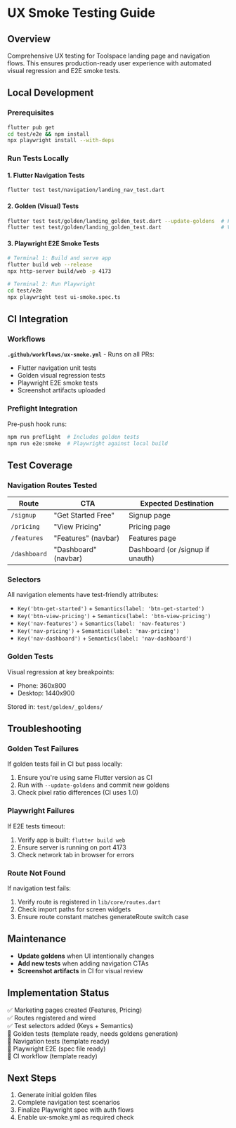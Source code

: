 # UX Smoke Testing Guide

## Overview

Comprehensive UX testing for Toolspace landing page and navigation flows. This ensures production-ready user experience with automated visual regression and E2E smoke tests.

## Local Development

### Prerequisites

```bash
flutter pub get
cd test/e2e && npm install
npx playwright install --with-deps
```

### Run Tests Locally

#### 1. Flutter Navigation Tests
```bash
flutter test test/navigation/landing_nav_test.dart
```

#### 2. Golden (Visual) Tests
```bash
flutter test test/golden/landing_golden_test.dart --update-goldens  # First time
flutter test test/golden/landing_golden_test.dart                   # Validate
```

#### 3. Playwright E2E Smoke Tests
```bash
# Terminal 1: Build and serve app
flutter build web --release
npx http-server build/web -p 4173

# Terminal 2: Run Playwright
cd test/e2e
npx playwright test ui-smoke.spec.ts
```

## CI Integration

### Workflows

**`.github/workflows/ux-smoke.yml`** - Runs on all PRs:
- Flutter navigation unit tests
- Golden visual regression tests
- Playwright E2E smoke tests
- Screenshot artifacts uploaded

### Preflight Integration

Pre-push hook runs:
```bash
npm run preflight  # Includes golden tests
npm run e2e:smoke  # Playwright against local build
```

## Test Coverage

### Navigation Routes Tested

| Route | CTA | Expected Destination |
|-------|-----|----------------------|
| `/signup` | "Get Started Free" | Signup page |
| `/pricing` | "View Pricing" | Pricing page |
| `/features` | "Features" (navbar) | Features page |
| `/dashboard` | "Dashboard" (navbar) | Dashboard (or /signup if unauth) |

### Selectors

All navigation elements have test-friendly attributes:

- `Key('btn-get-started')` + `Semantics(label: 'btn-get-started')`
- `Key('btn-view-pricing')` + `Semantics(label: 'btn-view-pricing')`
- `Key('nav-features')` + `Semantics(label: 'nav-features')`
- `Key('nav-pricing')` + `Semantics(label: 'nav-pricing')`
- `Key('nav-dashboard')` + `Semantics(label: 'nav-dashboard')`

### Golden Tests

Visual regression at key breakpoints:
- Phone: 360x800
- Desktop: 1440x900

Stored in: `test/golden/_goldens/`

## Troubleshooting

### Golden Test Failures

If golden tests fail in CI but pass locally:
1. Ensure you're using same Flutter version as CI
2. Run with `--update-goldens` and commit new goldens
3. Check pixel ratio differences (CI uses 1.0)

### Playwright Failures

If E2E tests timeout:
1. Verify app is built: `flutter build web`
2. Ensure server is running on port 4173
3. Check network tab in browser for errors

### Route Not Found

If navigation test fails:
1. Verify route is registered in `lib/core/routes.dart`
2. Check import paths for screen widgets
3. Ensure route constant matches generateRoute switch case

## Maintenance

- **Update goldens** when UI intentionally changes
- **Add new tests** when adding navigation CTAs
- **Screenshot artifacts** in CI for visual review

## Implementation Status

✅ Marketing pages created (Features, Pricing)  
✅ Routes registered and wired  
✅ Test selectors added (Keys + Semantics)  
🔄 Golden tests (template ready, needs goldens generation)  
🔄 Navigation tests (template ready)  
🔄 Playwright E2E (spec file ready)  
🔄 CI workflow (template ready)  

## Next Steps

1. Generate initial golden files
2. Complete navigation test scenarios
3. Finalize Playwright spec with auth flows
4. Enable ux-smoke.yml as required check
